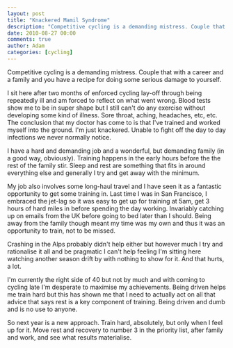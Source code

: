 ```yaml
---
layout: post
title: "Knackered Mamil Syndrome"
description: "Competitive cycling is a demanding mistress. Couple that with a career and a family and you have a recipe for doing some serious damage to yourself. I sit here after two months of enforced cycling lay-off through being repeatedly ill and am forced..."
date: 2010-08-27 00:00
comments: true
author: Adam
categories: [cycling]
---
```


Competitive cycling is a demanding mistress. Couple that with a career and a family and you have a recipe for doing some serious damage to yourself. <p /> I sit here after two months of enforced cycling lay-off through being repeatedly ill and am forced to reflect on what went wrong. Blood tests show me to be in super shape but I still can't do any exercise without developing some kind of illness. Sore throat, aching, headaches, etc, etc. The conclusion that my doctor has come to is that I've trained and worked myself into the ground. I'm just knackered. Unable to fight off the day to day infections we never normally notice. <p /> I have a hard and demanding job and a wonderful, but demanding family (in a good way, obviously). Training happens in the early hours before the the rest of the family stir. Sleep and rest are something that fits in around everything else and generally I try and get away with the minimum. <p /> My job also involves some long-haul travel and I have seen it as a fantastic opportunity to get some training in. Last time I was in San Francisco, I embraced the jet-lag so it was easy to get up for training at 5am, get 3 hours of hard miles in before spending the day working. Invariably catching up on emails from the UK before going to bed later than I should. Being away from the family though meant my time was my own and thus it was an opportunity to train, not to be missed. <p /> Crashing in the Alps probably didn't help either but however much I try and rationalise it all and be pragmatic I can't help feeling I'm sitting here watching another season drift by with nothing to show for it. And that hurts, a lot. <p /> I'm currently the right side of 40 but not by much and with coming to cycling late I'm desperate to maximise my achievements. Being driven helps me train hard but this has shown me that I need to actually act on all that advice that says rest is a key component of training. Being driven and dumb and is no use to anyone. <p /> So next year is a new approach. Train hard, absolutely, but only when I feel up for it. Move rest and recovery to number 3 in the priority list, after family and work, and see what results materialise.